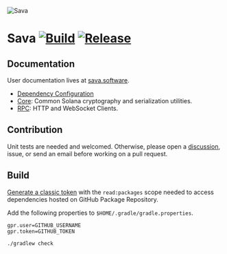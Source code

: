 ![Sava](assets/images/solana_java_cup.svg)

# Sava [![Build](https://github.com/sava-software/sava/actions/workflows/gradle.yml/badge.svg)](https://github.com/sava-software/sava/actions/workflows/gradle.yml) [![Release](https://github.com/sava-software/sava/actions/workflows/release.yml/badge.svg)](https://github.com/sava-software/sava/actions/workflows/release.yml)

## Documentation

User documentation lives at [sava.software](https://sava.software/).

* [Dependency Configuration](https://sava.software/quickstart)
* [Core](https://sava.software/libraries/core): Common Solana cryptography and serialization utilities.
* [RPC](https://sava.software/libraries/rpc): HTTP and WebSocket Clients.

## Contribution

Unit tests are needed and welcomed. Otherwise, please open
a [discussion](https://github.com/sava-software/sava/discussions), issue, or send an email before working on a pull
request.

## Build

[Generate a classic token](https://github.com/settings/tokens) with the `read:packages` scope needed to access
dependencies hosted on GitHub Package Repository.

Add the following properties to `$HOME/.gradle/gradle.properties`.

```gradle.properties
gpr.user=GITHUB_USERNAME
gpr.token=GITHUB_TOKEN
```

```shell
./gradlew check
```
